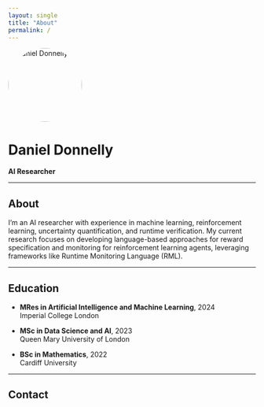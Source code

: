 ```yaml
---
layout: single
title: "About"
permalink: /
---
```


<img src="/assets/images/profile.jpg" alt="Daniel Donnelly" style="width:150px;border-radius:50%;">

# Daniel Donnelly
**AI Researcher**  

---

## About
I’m an AI researcher with experience in machine learning, reinforcement learning, uncertainty quantification, and runtime verification. My current research focuses on developing language-based approaches for reward specification and monitoring for reinforcement learning agents, leveraging frameworks like Runtime Monitoring Language (RML).

---

## Education
- **MRes in Artificial Intelligence and Machine Learning**, 2024  
  Imperial College London

- **MSc in Data Science and AI**, 2023  
  Queen Mary University of London

- **BSc in Mathematics**, 2022  
  Cardiff University

---

## Contact
<a href="mailto:danieldonnelly46@gmail.com"><i class="fas fa-envelope"></i></a>
<a href="https://github.com/danieldonnelly7"><i class="fab fa-github"></i></a>
<a href="https://www.linkedin.com/in/daniel-donnelly-428701170"><i class="fab fa-linkedin"></i></a>
